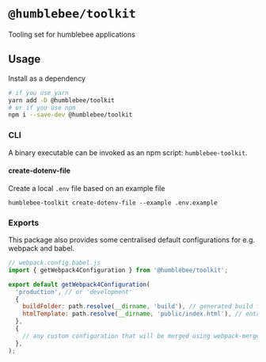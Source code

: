 # `@humblebee/toolkit`

Tooling set for humblebee applications

## Usage

Install as a dependency

```bash
# if you use yarn
yarn add -D @humblebee/toolkit
# or if you use npm
npm i --save-dev @humblebee/toolkit
```

### CLI

A binary executable can be invoked as an npm script: `humblebee-toolkit`.

#### create-dotenv-file

Create a local `.env` file based on an example file

`humblebee-toolkit create-dotenv-file --example .env.example`

### Exports

This package also provides some centralised default configurations for e.g. webpack and babel.

```js
// webpack.config.babel.js
import { getWebpack4Configuration } from '@humblebee/toolkit';

export default getWebpack4Configuration(
  'production', // or 'development'
  {
    buildFolder: path.resolve(__dirname, 'build'), // generated build folder
    htmlTemplate: path.resolve(__dirname, 'public/index.html'), // entry point for HtmlWebpackPlugin
  },
  {
    // any custom configuration that will be merged using webpack-merge
  },
);
```
